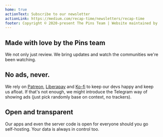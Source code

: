 ```yaml
---
home: true
actionText: Subscribe to our newsletter
actionLink: https://medium.com/recap-time/newsletters/recap-time
footer: Copyright © 2020-present The Pins Team | Website maintained by Andrei Jiroh
---
```


<div class="features">
  <div class="feature">
    <h2>Made with love by the Pins team</h2>
    <p>We not only just review. We bring updates and watch the communities we're been watching.</p>
  </div>
  <div class="feature">
    <h2>No ads, never.</h2>
    <p>We rely on <a href="https://patreon.com/thepinsteam">Patreon</a>, <a href="https://liberapay.org/thepinsteam">Liberapay</a> and <a href="https://ko-fi.com">Ko-fi</a> to keep our devs happy and keep us afloat. If that's not enough, we might introduce the Telegram way of showing ads (just pick randomly base on context, no trackers).</p>
  </div>
  <div class="feature">
    <h2>Open and transparent</h2>
    <p>Our apps and even the server code is open for everyone should you go self-hosting. Your data is always in control too.</p>
  </div>
</div>
